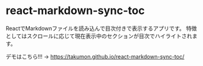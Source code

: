 # react-markdown-sync-toc
ReactでMarkdownファイルを読み込んで目次付きで表示するアプリです。
特徴としてはスクロールに応じて現在表示中のセクションが目次でハイライトされます。

デモはこちら!!! → https://takumon.github.io/react-markdown-sync-toc/